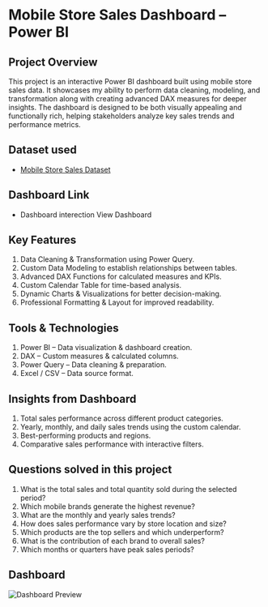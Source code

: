 # Mobile Store Sales Dashboard – Power BI
## Project Overview
This project is an interactive Power BI dashboard built using mobile store sales data.
It showcases my ability to perform data cleaning, modeling, and transformation along with creating advanced DAX measures for deeper insights. The dashboard is designed to be both visually appealing and functionally rich, helping stakeholders analyze key sales trends and performance metrics.

## Dataset used
- <a href = "https://github.com/Umeshpratapsingh1306/Data-Analysis-Power-Bi-Deshboard/blob/main/Mobile%20Sales%20Data.xlsx"> Mobile Store Sales Dataset</a>

## Dashboard Link
- Dashboard interection <a herf = "https://github.com/Umeshpratapsingh1306/Data-Analysis-Power-Bi-Deshboard/blob/main/Power%20BI%20dashboard.pbix">View Dashboard</a>
 
## Key Features
1. Data Cleaning & Transformation using Power Query.
2. Custom Data Modeling to establish relationships between tables.
3. Advanced DAX Functions for calculated measures and KPIs.
4. Custom Calendar Table for time-based analysis.
5. Dynamic Charts & Visualizations for better decision-making.
6. Professional Formatting & Layout for improved readability.

## Tools & Technologies
1. Power BI – Data visualization & dashboard creation.
2. DAX – Custom measures & calculated columns.
3. Power Query – Data cleaning & preparation.
4. Excel / CSV – Data source format.

## Insights from Dashboard
1. Total sales performance across different product categories.
2. Yearly, monthly, and daily sales trends using the custom calendar.
3. Best-performing products and regions.
4. Comparative sales performance with interactive filters.

## Questions solved in this project
1. What is the total sales and total quantity sold during the selected period?
2. Which mobile brands generate the highest revenue?
3. What are the monthly and yearly sales trends?
4. How does sales performance vary by store location and size?
5. Which products are the top sellers and which underperform?
6. What is the contribution of each brand to overall sales?
7. Which months or quarters have peak sales periods?

## Dashboard 

![Dashboard Preview]("C:\Users\asus\Desktop\Deshboard\Image\Dashboard.png")

